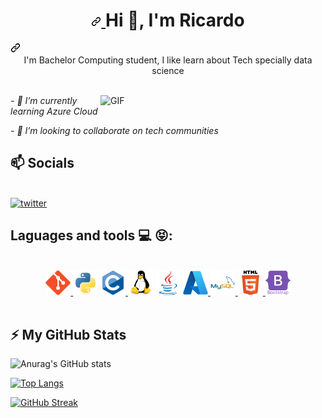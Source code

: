 <h1 align="center" dir="auto">
    <a id="user-content-hi--im-ricardo" class="anchor" aria-hidden="true" href="#hi--im-ricardo">
        <svg class="octicon octicon-link" viewBox="0 0 16 16" version="1.1" width="16" height="16" aria-hidden="true">
            <path fill-rule="evenodd" d="M7.775 3.275a.75.75 0 001.06 1.06l1.25-1.25a2 2 0 112.83 2.83l-2.5 2.5a2 2 0 01-2.83 0 .75.75 0 00-1.06 1.06 3.5 3.5 0 004.95 0l2.5-2.5a3.5 3.5 0 00-4.95-4.95l-1.25 1.25zm-4.69 9.64a2 2 0 010-2.83l2.5-2.5a2 2 0 012.83 0 .75.75 0 001.06-1.06 3.5 3.5 0 00-4.95 0l-2.5 2.5a3.5 3.5 0 004.95 4.95l1.25-1.25a.75.75 0 00-1.06-1.06l-1.25 1.25a2 2 0 01-2.83 0z">
            </path>
        </svg>
    </a>Hi <g-emoji class="g-emoji" alias="wave" fallback-src="https://github.githubassets.com/images/icons/emoji/unicode/1f44b.png">👋</g-emoji>, I'm Ricardo</h1>
<!--### Hi there 👋 I'm Ricardo Uribe-->
<a id="user-content-im-bachelor-computer-student-,-i-like-learn-about-tech-specially-data-science" class="anchor" aria-hidden="true" href="im-bachelor-computer-student-,-i-like-learn-about-tech-specially-data-science"><svg class="octicon octicon-link" viewBox="0 0 16 16" version="1.1" width="16" height="16" aria-hidden="true"><path fill-rule="evenodd" d="M7.775 3.275a.75.75 0 001.06 1.06l1.25-1.25a2 2 0 112.83 2.83l-2.5 2.5a2 2 0 01-2.83 0 .75.75 0 00-1.06 1.06 3.5 3.5 0 004.95 0l2.5-2.5a3.5 3.5 0 00-4.95-4.95l-1.25 1.25zm-4.69 9.64a2 2 0 010-2.83l2.5-2.5a2 2 0 012.83 0 .75.75 0 001.06-1.06 3.5 3.5 0 00-4.95 0l-2.5 2.5a3.5 3.5 0 004.95 4.95l1.25-1.25a.75.75 0 00-1.06-1.06l-1.25 1.25a2 2 0 01-2.83 0z">
    </path>
    </svg>
</a>
<div align="center" valign="top" dir="auto">I'm Bachelor Computing student, I like learn about Tech specially data science</div>
</h3>
<br> 

<p>
   <a target="_blank" reel="noopener noreferrer">
        <img align="right" alt="GIF" src="https://user-images.githubusercontent.com/5713670/87202985-820dcb80-c2b6-11ea-9f56-7ec461c497c3.gif" width="360px" style="max-width: 100%;">
</p>

*- 🌱 I’m currently learning Azure Cloud*

*- 👯 I’m looking to collaborate on tech communities*
    
## 📫 Socials
<br>
   <a href="https://twitter.com/ru_viper">
     <img src="https://camo.githubusercontent.com/13039975938e719b60e38191d050a182c1615f0e64a87494792c510ee111917a/68747470733a2f2f696d672e736869656c64732e696f2f62616467652f747769747465722d2532333030616365652e7376673f267374796c653d666f722d7468652d6261646765266c6f676f3d74776974746572266c6f676f436f6c6f723d7768697465" alt="twitter" data-canonical-src="https://img.shields.io/badge/twitter-%2300acee.svg?&amp;style=for-the-badge&amp;logo=twitter&amp;logoColor=white" style="max-width: 100%;"></a>

    
## Laguages and tools :computer: :stuck_out_tongue_closed_eyes::
<div align="center" valign="top" dir="auto">
    <br>
   <a href="https://git-scm.com/" reel="nofollow">
       <img src="https://raw.githubusercontent.com/devicons/devicon/master/icons/git/git-original.svg" alt="git" width="40" height="40" style="max-width: 100%;">          </a>
   
   <a href="https://www.python.org/">
      <img src="https://raw.githubusercontent.com/devicons/devicon/master/icons/python/python-original.svg" alt="python" width="40" height="40" style="max-width: 100%;"></a>
    
   <a href="https://www.cprogramming.com/">
      <img src="https://raw.githubusercontent.com/devicons/devicon/master/icons/c/c-original.svg" alt="C" width="40" height="40" style="max-width: 100%;">
   </a>
   
   <a href="https://docs.microsoft.com/en-us/windows/wsl/">
     <img src="https://raw.githubusercontent.com/devicons/devicon/master/icons/linux/linux-original.svg" alt="linux" alt="python" width="40" height="40" style="max-width: 100%;"></a>
   
   <a href="https://www.java.com/es/">
     <img src="https://raw.githubusercontent.com/devicons/devicon/master/icons/java/java-original.svg" alt="java" width="40" height="40" style="max-width: 100%;"></a>
   
   <a href="https://azure.microsoft.com/es-mx/features/azure-portal/">
     <img src="https://raw.githubusercontent.com/devicons/devicon/master/icons/azure/azure-original.svg" alt="java" width="40" height="40" style="max-width: 100%;">      </a>
     
   <a href="https://www.mysql.com/">
     <img src="https://raw.githubusercontent.com/devicons/devicon/master/icons/mysql/mysql-original-wordmark.svg" alt="mysql" width="40" height="40" style="max-width: 100%;">      </a>
     
   <a href="https://www.w3.org/html/">
        <img src="https://raw.githubusercontent.com/devicons/devicon/master/icons/html5/html5-original-wordmark.svg" alt="html5" width="40" height="40" style="max-width: 100%;">       
    </a>
    
   <a href="https://getbootstrap.com">
        <img src="https://raw.githubusercontent.com/devicons/devicon/master/icons/bootstrap/bootstrap-plain-wordmark.svg" alt="bootstrap" width="40" height="40" style="max-width: 100%;"></a>
</div>
<br>
        
## ⚡ My GitHub Stats
![Anurag's GitHub stats](https://github-readme-stats.vercel.app/api?username=RicardoUValencia&show_icons=true&theme=chartreuse-dark)
                                     
[![Top Langs](https://github-readme-stats.vercel.app/api/top-langs/?username=RicardoUValencia&layout=compact&theme=chartreuse-dark)](https://github.com/RicardoUValencia/github-readme-stats)

[![GitHub Streak](https://github-readme-streak-stats.herokuapp.com?user=RicardoUValencia&theme=hacker&hide_border=true&date_format=M%20j%5B%2C%20Y%5D)](https://git.io/streak-stats)



<!--
**RicardoUValencia/RicardoUValencia** is a ✨ _special_ ✨ repository because its `README.md` (this file) appears on your GitHub profile.

Here are some ideas to get you started:

- 🔭 I’m currently working on ...
- 🌱 I’m currently learning Azure Cloud
- 👯 I’m looking to collaborate on ...
- 🤔 I’m looking for help with ...
- 💬 Ask me about ...
- 📫 How to reach me: ...
- 😄 Pronouns: ...
- ⚡ Fun fact: ...
-->
